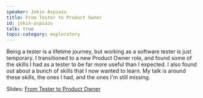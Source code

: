 ```yaml
---
speaker: Jokin Aspiazu
title: From Tester to Product Owner
id: jokin-aspiazu
talk: true
topic-category: exploratory
---
```

Being a tester is a lifetime journey, but working as a software tester is just temporary. I transitioned to a new Product Owner role, and found some of the skills I had as a tester to be far more useful than I expected. I also found out about a bunch of skills that I now wanted to learn.
My talk is around these skills, the ones I had, and the ones I'm still missing.

Slides: [From Tester to Product Owner](https://www.slideshare.net/JokinAspiazu/from-tester-to-product-owner)